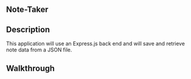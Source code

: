 ## Note-Taker
## Description
This application will use an Express.js back end and will save and retrieve note data from a JSON file.

## Walkthrough
